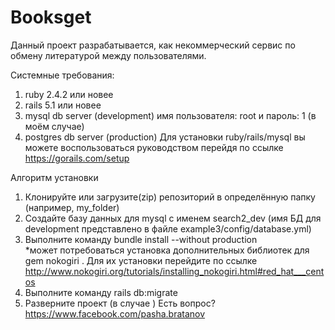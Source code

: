 # Booksget
Данный проект разрабатывается, как некоммерческий сервис по обмену литературой между пользователями.

Системные требования:
1. ruby 2.4.2 или новее
2. rails 5.1 или новее
3. mysql db server (development) имя пользователя: root и пароль: 1 (в моём случае)
4. postgres db server (production)
Для установки ruby/rails/mysql вы можете воспользоваться руководством перейдя по ссылке https://gorails.com/setup

Алгоритм установки
1. Клонируйте или загрузите(zip) репозиторий в определённую папку (например, my_folder)
2. Создайте базу данных для mysql с именем search2_dev (имя БД для development представлено в файле example3/config/database.yml)
3. Выполните команду bundle install --without production     
     *может потребоваться установка дополнительных библиотек для gem nokogiri . Для их установки перейдите по ссылке http://www.nokogiri.org/tutorials/installing_nokogiri.html#red_hat___centos
4. Выполните команду rails db:migrate
5. Разверните проект (в случае )
 Есть вопрос?
https://www.facebook.com/pasha.bratanov

